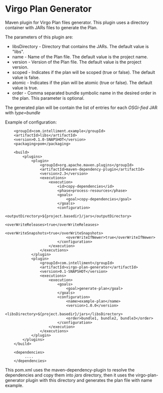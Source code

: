 Virgo Plan Generator
====================

Maven plugin for Virgo Plan files generator. This plugin uses a directory container with JARs files to generate the Plan.

The parameters of this plugin are:

* libsDirectory - Directory that contains the JARs. The default value is "libs". 
* name - Name of the Plan file. The default value is the project name.
* version - Version of the Plan file. The default value is the project version.
* scoped - Indicates if the plan will be scoped (true or false). The default value is false.
* atomic - Indicates if the plan will be atomic (true or false). The default value is true.
* order - Comma separated bundle symbolic name in the desired order in the plan. This parameter is optional.

The generated plan will be contain the list of entries for each _OSGi-fied_ JAR with _type=bundle_

Example of configuration:

		<groupId>com.intelliment.example</groupId>
		<artifactId>libs</artifactId>
		<version>0.1.0-SNAPSHOT</version>
		<packaging>pom</packaging>
		
		<build>
			<plugins>
				<plugin>
					<groupId>org.apache.maven.plugins</groupId>
					<artifactId>maven-dependency-plugin</artifactId>
					<version>2.3</version>
					<executions>
						<execution>
							<id>copy-dependencies</id>
							<phase>process-resources</phase>
							<goals>
								<goal>copy-dependencies</goal>
							</goals>
							<configuration>
								<outputDirectory>${project.basedir}/jars</outputDirectory>
								<overWriteReleases>true</overWriteReleases>
								<overWriteSnapshots>true</overWriteSnapshots>
								<overWriteIfNewer>true</overWriteIfNewer>
							</configuration>
						</execution>
					</executions>
				</plugin>
				<plugin>
					<groupId>com.intelliment</groupId>
					<artifactId>virgo-plan-generator</artifactId>
					<version>0.1-SNAPSHOT</version>
					<executions>
						<execution>
							<goals>
								<goal>generate-plan</goal>
							</goals>
							<configuration>
								<name>example-plan</name>
								<version>1.0.0</version>
								<libsDirectory>${project.basedir}/jars</libsDirectory>
								<order>bundle1, bundle2, bundle3</order>
							</configuration>
						</execution>
					</executions>
				</plugin>
			</plugins>
		</build>
		
		<dependencies>
			 ....
		</dependencies>
		
This pom.xml uses the maven-dependency-plugin to resolve the dependencies and copy them into _jars_ directory, then it uses 
the virgo-plan-generator plugin with this directory and generates the plan file with name example.  
